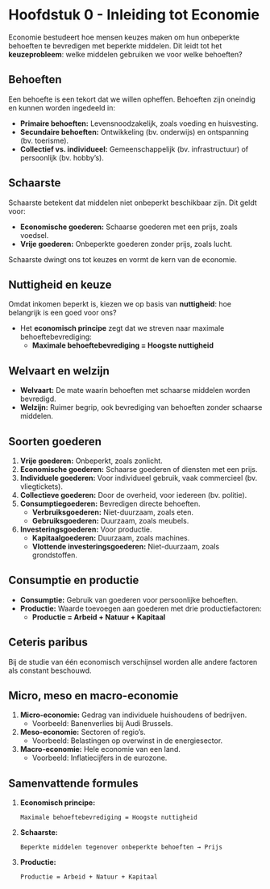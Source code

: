 # Hoofdstuk 0 - Inleiding tot Economie

Economie bestudeert hoe mensen keuzes maken om hun onbeperkte behoeften te bevredigen met beperkte middelen. Dit leidt tot het **keuzeprobleem**: welke middelen gebruiken we voor welke behoeften?

## Behoeften
Een behoefte is een tekort dat we willen opheffen. Behoeften zijn oneindig en kunnen worden ingedeeld in:

- **Primaire behoeften:** Levensnoodzakelijk, zoals voeding en huisvesting.
- **Secundaire behoeften:** Ontwikkeling (bv. onderwijs) en ontspanning (bv. toerisme).
- **Collectief vs. individueel:** Gemeenschappelijk (bv. infrastructuur) of persoonlijk (bv. hobby’s).

## Schaarste
Schaarste betekent dat middelen niet onbeperkt beschikbaar zijn. Dit geldt voor:

- **Economische goederen:** Schaarse goederen met een prijs, zoals voedsel.
- **Vrije goederen:** Onbeperkte goederen zonder prijs, zoals lucht.

Schaarste dwingt ons tot keuzes en vormt de kern van de economie.

## Nuttigheid en keuze
Omdat inkomen beperkt is, kiezen we op basis van **nuttigheid**: hoe belangrijk is een goed voor ons?

- Het **economisch principe** zegt dat we streven naar maximale behoeftebevrediging:
  - **Maximale behoeftebevrediging = Hoogste nuttigheid**

## Welvaart en welzijn

- **Welvaart:** De mate waarin behoeften met schaarse middelen worden bevredigd.
- **Welzijn:** Ruimer begrip, ook bevrediging van behoeften zonder schaarse middelen.

## Soorten goederen

1. **Vrije goederen:** Onbeperkt, zoals zonlicht.
2. **Economische goederen:** Schaarse goederen of diensten met een prijs.
3. **Individuele goederen:** Voor individueel gebruik, vaak commercieel (bv. vliegtickets).
4. **Collectieve goederen:** Door de overheid, voor iedereen (bv. politie).
5. **Consumptiegoederen:** Bevredigen directe behoeften.
   - **Verbruiksgoederen:** Niet-duurzaam, zoals eten.
   - **Gebruiksgoederen:** Duurzaam, zoals meubels.
6. **Investeringsgoederen:** Voor productie.
   - **Kapitaalgoederen:** Duurzaam, zoals machines.
   - **Vlottende investeringsgoederen:** Niet-duurzaam, zoals grondstoffen.

## Consumptie en productie

- **Consumptie:** Gebruik van goederen voor persoonlijke behoeften.
- **Productie:** Waarde toevoegen aan goederen met drie productiefactoren:
  - **Productie = Arbeid + Natuur + Kapitaal**

## Ceteris paribus
Bij de studie van één economisch verschijnsel worden alle andere factoren als constant beschouwd.

## Micro, meso en macro-economie

1. **Micro-economie:** Gedrag van individuele huishoudens of bedrijven.
   - Voorbeeld: Banenverlies bij Audi Brussels.
2. **Meso-economie:** Sectoren of regio’s.
   - Voorbeeld: Belastingen op overwinst in de energiesector.
3. **Macro-economie:** Hele economie van een land.
   - Voorbeeld: Inflatiecijfers in de eurozone.

## Samenvattende formules

1. **Economisch principe:**
   ```
   Maximale behoeftebevrediging = Hoogste nuttigheid
   ```
2. **Schaarste:**
   ```
   Beperkte middelen tegenover onbeperkte behoeften → Prijs
   ```
3. **Productie:**
   ```
   Productie = Arbeid + Natuur + Kapitaal
   ```
